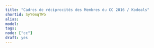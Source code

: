 ```yaml
---
title: "Cadres de réciprocités des Membres du CC 2016 / Kodeals"
shortid: SyY0mqTWb
alias:
model:
tags:
node: ["cc"]
draft: yes
---
```

